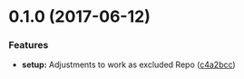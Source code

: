 <a name="0.1.0"></a>
# 0.1.0 (2017-06-12)


### Features

* **setup:** Adjustments to work as excluded Repo ([c4a2bcc](https://bitbucket.org/easysys/ng_bexio_components/commits/c4a2bcc))



